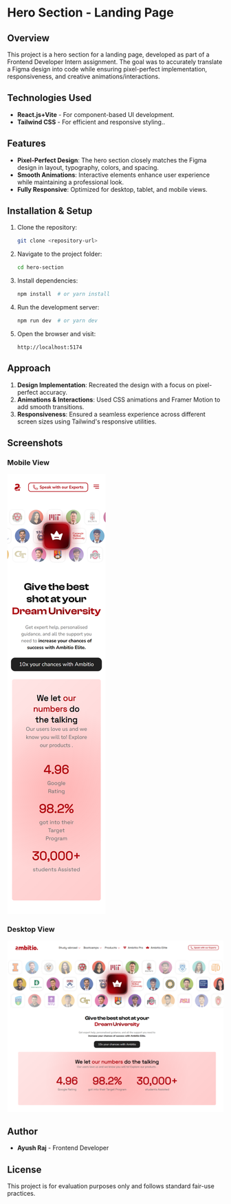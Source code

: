 # Hero Section - Landing Page

## Overview

This project is a hero section for a landing page, developed as part of a Frontend Developer Intern assignment. The goal was to accurately translate a Figma design into code while ensuring pixel-perfect implementation, responsiveness, and creative animations/interactions.

## Technologies Used

- **React.js+Vite** - For component-based UI development.
- **Tailwind CSS** - For efficient and responsive styling..

## Features

- **Pixel-Perfect Design**: The hero section closely matches the Figma design in layout, typography, colors, and spacing.
- **Smooth Animations**: Interactive elements enhance user experience while maintaining a professional look.
- **Fully Responsive**: Optimized for desktop, tablet, and mobile views.

## Installation & Setup

1. Clone the repository:
   ```sh
   git clone <repository-url>
   ```
2. Navigate to the project folder:
   ```sh
   cd hero-section
   ```
3. Install dependencies:
   ```sh
   npm install  # or yarn install
   ```
4. Run the development server:
   ```sh
   npm run dev  # or yarn dev
   ```
5. Open the browser and visit:
   ```
   http://localhost:5174
   ```

## Approach

1. **Design Implementation**: Recreated the design with a focus on pixel-perfect accuracy.
2. **Animations & Interactions**: Used CSS animations and Framer Motion to add smooth transitions.
3. **Responsiveness**: Ensured a seamless experience across different screen sizes using Tailwind's responsive utilities.

## Screenshots

### Mobile View

![Mobile View](screenshots/mobile-view.png)

### Desktop View

![Desktop View](screenshots/desktop-view.png)

## Author

- **Ayush Raj** - Frontend Developer

## License

This project is for evaluation purposes only and follows standard fair-use practices.
